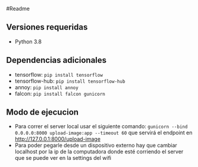 #Readme

## Versiones requeridas
- Python 3.8  

## Dependencias adicionales
- tensorflow: `pip install tensorflow`  
- tensorflow-hub: `pip install tensorflow-hub`  
- annoy: `pip install annoy`  
- falcon: `pip install falcon gunicorn`

## Modo de ejecucion
- Para correr el server local usar el siguiente comando:  `gunicorn --bind 0.0.0.0:8000 upload-image:app --timeout 60` que servirá el endpoint en http://127.0.0.1:8000/upload-image
- Para poder pegarle desde un dispositivo externo hay que cambiar localhost por la ip de la computadora donde esté corriendo el server que se puede ver en la settings del wifi

 

